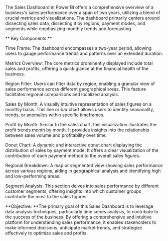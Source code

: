 The Sales Dashboard in Power BI offers a comprehensive overview of a business's sales performance over a span of two years, utilizing a blend of crucial metrics and visualizations. The dashboard primarily centers around dissecting sales data, dissecting it by regions, payment modes, and segments while emphasizing monthly trends and forecasting. 

** Key Components:**

Time Frame: The dashboard encompasses a two-year period, allowing users to gauge performance trends and patterns over an extended duration.

Metrics Overview: The core metrics prominently displayed include total sales and profits, offering a quick glance at the financial health of the business.

Region Filter: Users can filter data by region, enabling a granular view of sales performance across different geographical areas. This feature facilitates regional comparisons and localized analysis.

Sales by Month: A visually intuitive representation of sales figures on a monthly basis. This line or bar chart allows users to identify seasonality, trends, or anomalies within specific timeframes.

Profit by Month: Similar to the sales chart, this visualization illustrates the profit trends month by month. It provides insights into the relationship between sales volume and profitability over time.

Donut Chart: A dynamic and interactive donut chart displaying the distribution of sales by payment mode. It offers a clear visualization of the contribution of each payment method to the overall sales figures.

Regional Breakdown: A map or segmented view showing sales performance across various regions, aiding in geographical analysis and identifying high and low-performing areas.

Segment Analysis: This section delves into sales performance by different customer segments, offering insights into which customer groups contribute the most to the sales figures.


**Objective: **The primary goal of this Sales Dashboard is to leverage data analysis techniques, particularly time series analysis, to contribute to the success of the business. By offering a comprehensive and intuitive platform for understanding sales performance, it enables stakeholders to make informed decisions, anticipate market trends, and strategize effectively to optimize sales and profits.
